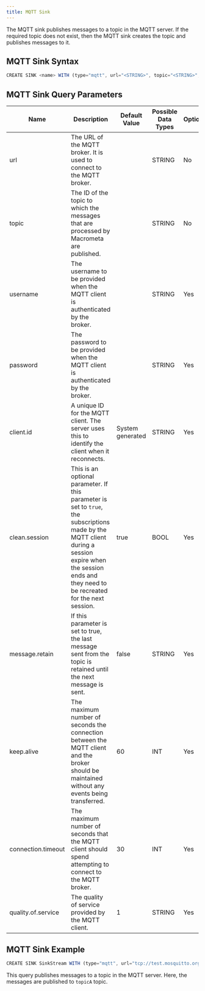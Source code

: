 ```yaml
---
title: MQTT Sink
---
```


The MQTT sink publishes messages to a topic in the MQTT server. If the required topic does not exist, then the MQTT sink creates the topic and publishes messages to it.

## MQTT Sink Syntax

```js
CREATE SINK <name> WITH (type="mqtt", url="<STRING>", topic="<STRING>", map.type="<STRING>", username="<STRING>", password="<STRING>", client.id="<STRING>", quality.of.service="<STRING>", clean.session="<BOOL>", message.retain="<STRING>", keep.alive="<INT>", connection.timeout="<INT>");
```

## MQTT Sink Query Parameters

| Name | Description |	Default Value |	Possible Data Types	| Optional | Dynamic |
|------|-------------|----------------|---------------------| -------- |---------|
| url | The URL of the MQTT broker. It is used to connect to the MQTT broker. | | STRING	| No | No |
| topic | The ID of the topic to which the messages that are processed by Macrometa are published. | | STRING | No | No |
| username | The username to be provided when the MQTT client is authenticated by the broker. | | STRING | Yes | No |
| password | The password to be provided when the MQTT client is authenticated by the broker. | | STRING | Yes | No |
| client.id | A unique ID for the MQTT client. The server uses this to identify the client when it reconnects. | System generated | STRING | Yes | No |
| clean.session | This is an optional parameter. If this parameter is set to `true`, the subscriptions made by the MQTT client during a session expire when the session ends and they need to be recreated for the next session. | true | BOOL | Yes | No |
| message.retain | If this parameter is set to true, the last message sent from the topic is retained until the next message is sent. | false | STRING | Yes | No |
| keep.alive | The maximum number of seconds the connection between the MQTT client and the broker should be maintained without any events being transferred. | 60 | INT | Yes | No |
| connection.timeout | The maximum number of seconds that the MQTT client should spend attempting to connect to the MQTT broker. | 30 | INT | Yes | No |
| quality.of.service | The quality of service provided by the MQTT client. | 1 | STRING | Yes | No |

## MQTT Sink Example

```js
CREATE SINK SinkStream WITH (type="mqtt", url="tcp://test.mosquitto.org:1883", topic="topicA", map.type="json", clean.session="true", message.retain="false", quality.of.service= "1", keep.alive= "60",connection.timeout="30") (startTime long);
```

This query publishes messages to a topic in the MQTT server. Here, the messages are published to `topicA` topic.

